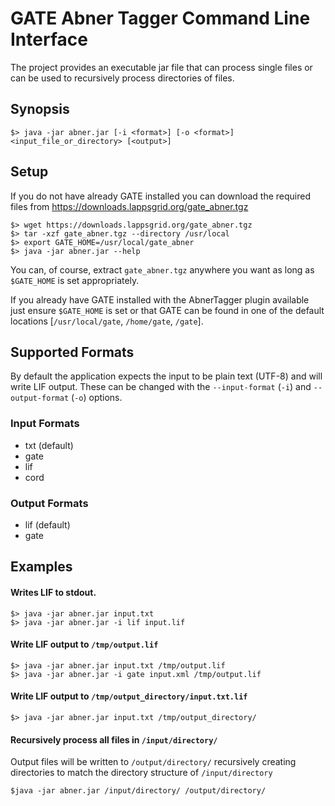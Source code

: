 # GATE Abner Tagger Command Line Interface

The project provides an executable jar file that can process single files or can be used to recursively process directories of files.

## Synopsis

``` 
$> java -jar abner.jar [-i <format>] [-o <format>] <input_file_or_directory> [<output>]
```

## Setup

If you do not have already GATE installed you can download the required files from https://downloads.lappsgrid.org/gate_abner.tgz

``` 
$> wget https://downloads.lappsgrid.org/gate_abner.tgz
$> tar -xzf gate_abner.tgz --directory /usr/local
$> export GATE_HOME=/usr/local/gate_abner
$> java -jar abner.jar --help
```
You can, of course, extract `gate_abner.tgz` anywhere you want as long as `$GATE_HOME` is set appropriately.

If you already have GATE installed with the AbnerTagger plugin available just ensure `$GATE_HOME` is set or that GATE can be found in one of the default locations [`/usr/local/gate`, `/home/gate`, `/gate`].

## Supported Formats

By default the application expects the input to be plain text (UTF-8) and will write LIF output.  These can be changed with the `--input-format` (`-i`) and `--output-format` (`-o`) options.

### Input Formats

- txt (default)
- gate
- lif
- cord

### Output Formats

- lif (default)
- gate


## Examples

#### Writes LIF to stdout.
```
$> java -jar abner.jar input.txt
$> java -jar abner.jar -i lif input.lif
```

#### Write LIF output to `/tmp/output.lif`
``` 
$> java -jar abner.jar input.txt /tmp/output.lif
$> java -jar abner.jar -i gate input.xml /tmp/output.lif
``` 

#### Write LIF output to `/tmp/output_directory/input.txt.lif`
``` 
$> java -jar abner.jar input.txt /tmp/output_directory/
```

#### Recursively process all files in `/input/directory/`
Output files will be written to `/output/directory/` recursively creating directories to match the directory structure of `/input/directory`

``` 
$java -jar abner.jar /input/directory/ /output/directory/
```